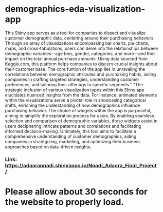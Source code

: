 #  demographics-eda-visualization-app
This Shiny app serves as a tool for companies to dissect and visualize customer 
        demographic data, centering around their purchasing behaviors. Through an array of visualizations 
        encompassing bar charts, pie charts, maps, and cross-tabulations, users can delve into the relationships 
        between demographic variables—age bins, gender, categories, and more—and their impact on the total 
        annual purchase amounts. Uisng data sourced from Kaggle.com, this platform helps companies to discern 
        crucial insights about their customer base. The core funtion of the app lies in unraveling the correlations between 
        demographic attributes and purchasing habits, aiding companies in crafting targeted strategies, understanding 
        customer preferences, and tailoring their offerings to specific segments."
        "The strategic inclusion of various visualization types within this Shiny app elucidates nuanced insights 
        from the data. For instance, animated elements within the visualizations serve a pivotal role in showcasing 
        categorical shifts, enriching the understanding of how demographics influence purchasing 
        behavior. The choice of widgets within the app is purposeful, aiming to simplify the exploration 
        process for users. By enabling seamless selection and comparison of demographic variables, these widgets 
        assist in users deciphering intricate patterns and correlations and facilitating informed decision-making. 
        Ultimately, this tool aims to facilitate a comprehensive understanding of customer demographics, aiding 
        companies in strategizing, marketing, and optimizing their business approaches based on data-driven insights.
### Link: https://adaorannadi.shinyapps.io/Nnadi_Adaora_Final_Project/

# Please allow about 30 seconds for the website to properly load.
